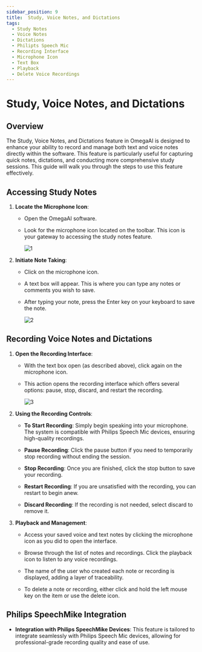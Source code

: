 ```yaml
---
sidebar_position: 9
title:  Study, Voice Notes, and Dictations
tags:
  - Study Notes
  - Voice Notes
  - Dictations
  - Philipts Speech Mic
  - Recording Interface
  - Microphone Icon
  - Text Box
  - Playback
  - Delete Voice Recordings
---
```


# Study, Voice Notes, and Dictations

## Overview

The Study, Voice Notes, and Dictations feature in OmegaAI is designed to
enhance your ability to record and manage both text and voice notes
directly within the software. This feature is particularly useful for
capturing quick notes, dictations, and conducting more comprehensive
study sessions. This guide will walk you through the steps to use this
feature effectively.

## Accessing Study Notes

1.  **Locate the Microphone Icon**:

    - Open the OmegaAI software.

    - Look for the microphone icon located on the toolbar. This icon is
      your gateway to accessing the study notes feature.

      ![1](./img/StudyNotes1.png)


2.  **Initiate Note Taking**:

    - Click on the microphone icon.

    - A text box will appear. This is where you can type any notes or
      comments you wish to save.

    - After typing your note, press the Enter key on your keyboard to
      save the note.
      
      ![2](./img/StudyNotes2.png)

## Recording Voice Notes and Dictations

1.  **Open the Recording Interface**:

    - With the text box open (as described above), click again on the
      microphone icon.

    - This action opens the recording interface which offers several
      options: pause, stop, discard, and restart the recording.

      ![3](./img/StudyNotes3.png)

2.  **Using the Recording Controls**:

    - **To Start Recording**: Simply begin speaking into your
      microphone. The system is compatible with Philips Speech Mic
      devices, ensuring high-quality recordings.

    - **Pause Recording**: Click the pause button if you need to
      temporarily stop recording without ending the session.

    - **Stop Recording**: Once you are finished, click the stop button
      to save your recording.

    - **Restart Recording**: If you are unsatisfied with the recording,
      you can restart to begin anew.

    - **Discard Recording**: If the recording is not needed, select
      discard to remove it.

3.  **Playback and Management**:

    - Access your saved voice and text notes by clicking the microphone
      icon as you did to open the interface.

    - Browse through the list of notes and recordings. Click the
      playback icon to listen to any voice recordings.

    - The name of the user who created each note or recording is
      displayed, adding a layer of traceability.

    - To delete a note or recording, either click and hold the left
      mouse key on the item or use the delete icon.

## Philips SpeechMike Integration 

- **Integration with Philips SpeechMike Devices**: This feature is
  tailored to integrate seamlessly with Philips Speech Mic devices,
  allowing for professional-grade recording quality and ease of use.
